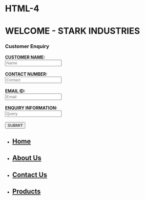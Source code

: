 # HTML-4
<!DOCTYPE html>
<html>
<head>
    <title>Hasmithraa-4</title>
   </head>
<body id="b1">
    <h1>WELCOME - STARK INDUSTRIES</h1>
    <link rel="stylesheet" href="E:\hasmithraa\lets upgrad\style.css">    
    <form>
        <h3>Customer Enquiry</h3>
        <label for="Name"><b id="f1">CUSTOMER NAME:</b></label> <br>
        <input type="text" placeholder="Name" id="f1"> <br><br>
        <label for="Contact"><b id="f1">CONTACT NUMBER:</b></label> <br>
        <input type="number" placeholder="Contact" id="f1"> <br><br>
        <label for="Email"><b id="f1">EMAIL ID:</b></label> <br>
        <input type="email" placeholder="Email" id="f1"> <br><br>    
        <label for="Query"><b id="f1">ENQUIRY INFORMATION:</b></label> <br>
        <input type="text" placeholder="Query" id="f1"> <br><br> 
        <input type="submit" value="SUBMIT" id="f1">
    </form>    
    <list>
        <ul>
            <li id="h2-1"><h2><a href="#Home">Home</a></h2></li>
            <li id="h2-2"><h2><a href="#About us">About Us</a></h2></li>
            <li id="h2-3"><h2><a href="#Contact">Contact Us</a></h2> </li>
            <li id="h2-4"><h2><a href="#Product">Products</h2></li>
        </ul>
    </list>      
</body>
</html>
